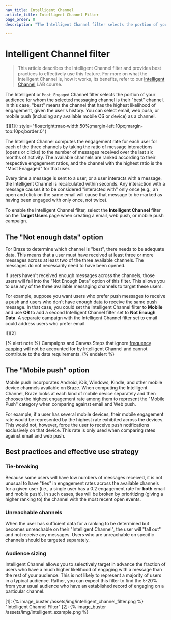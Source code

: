 ```yaml
---
nav_title: Intelligent Channel
article_title: Intelligent Channel Filter
page_order: 0
description: "The Intelligent Channel filter selects the portion of your audience for whom the selected messaging channel is their best channel. In this case, best means has the highest likelihood of engagement, given the user's history."

---
```


# Intelligent Channel filter

> This article describes the Intelligent Channel filter and provides best practices to effectively use this feature. For more on what the Intelligent Channel is, how it works, its benefits, refer to our [Intelligent Channel](https://lab.braze.com/most-engaged-channel) LAB course. 

The Intelligent or `Most Engaged` Channel filter selects the portion of your audience for whom the selected messaging channel is their "best" channel. In this case, "best" means the channel that has the highest likelihood of engagement, given the user's history. You can select email, web push, or mobile push (including any available mobile OS or device) as a channel.

![][1]{: style="float:right;max-width:50%;margin-left:10px;margin-top:10px;border:0"}

The Intelligent Channel computes the engagement rate for each user for each of the three channels by taking the ratio of message interactions (opens or clicks) to the number of messages received over the last six months of activity. The available channels are ranked according to their respective engagement ratios, and the channel with the highest ratio is the "Most Enagaged" for that user. 

Every time a message is sent to a user, or a user interacts with a message, the Intelligent Channel is recalculated within seconds. Any interaction with a message causes it to be considered "interacted with" only once (e.g., an open and click on the same email will cause that message to be marked as having been engaged with only once, not twice). 

To enable the Intelligent Channel filter, select the **Intelligent Channel** filter on the **Target Users** page when creating a email, web push, or mobile push campaign.

## The "Not enough data" option

For Braze to determine which channel is "best", there needs to be adequate data. This means that a user must have received at least three or more messages across at least two of the three available channels. The messages do not necessarily need to have been opened. 

If users haven't received enough messages across the channels, those users will fall into the "Not Enough Data" option of this filter. This allows you to use any of the three available messaging channels to target these users.

For example, suppose you want users who prefer push messages to receive a push and users who don't have enough data to receive the same push message. In that case, you could set the Intelligent Channel filter to **Mobile** and use **OR** to add a second Intelligent Channel filter set to **Not Enough Data**. A separate campaign with the Intelligent Channel filter set to email could address users who prefer email.

![][2]

{% alert note %}
Campaigns and Canvas Steps that ignore [frequency capping]({{site.baseurl}}/user_guide/engagement_tools/campaigns/testing_and_more/rate-limiting/#delivery-rules) will not be accounted for by Intelligent Channel and cannot contribute to the data requirements.
{% endalert %}

## The "Mobile push" option

Mobile push incorporates Android, iOS, Windows, Kindle, and other mobile device channels available on Braze. When computing the Intelligent Channel, Braze looks at each kind of mobile device separately and then chooses the highest engagement rate among them to represent the "Mobile Push" category when comparing against email and Web push. 

For example, if a user has several mobile devices, their mobile engagement rate would be represented by the highest rate exhibited across the devices. This would not, however, force the user to receive push notifications exclusively on that device. This rate is only used when comparing rates against email and web push.

## Best practices and effective use strategy

### Tie-breaking

Because some users will have low numbers of messages received, it is not unusual to have "ties" in engagement rates across the available channels for a given user (i.e., a single user has a 0.2 engagement rate for **both** email and mobile push). In such cases, ties will be broken by prioritizing (giving a higher ranking to) the channel with the most recent open events.

### Unreachable channels

When the user has sufficient data for a ranking to be determined but becomes unreachable on their "Intelligent Channel", the user will "fall out" and not receive any messages. Users who are unreachable on specific channels should be targeted separately.

### Audience sizing

Intelligent Channel allows you to selectively target in advance the fraction of users who have a much higher likelihood of engaging with a message than the rest of your audience. This is not likely to represent a majority of users in a typical audience. Rather, you can expect this filter to find the 5-20% from your usual audience who have an established record of engaging on a particular channel.


[1]: {% image_buster /assets/img/intelligent_channel_filter.png %} "Intelligent Channel Filter"
[2]: {% image_buster /assets/img/intelligent_example.png %}